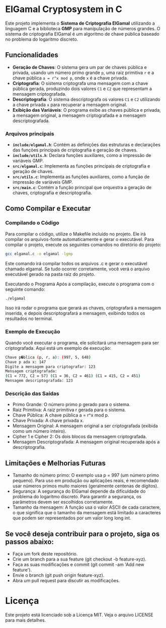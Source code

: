 # ElGamal Cryptosystem in C

Este projeto implementa o **Sistema de Criptografia ElGamal** utilizando a linguagem C e a biblioteca **GMP** para manipulação de números grandes. O sistema de criptografia ElGamal é um algoritmo de chave pública baseado no problema do logaritmo discreto.

## Funcionalidades

- **Geração de Chaves**: O sistema gera um par de chaves pública e privada, usando um número primo grande `p`, uma raiz primitiva `r` e a chave pública `a = r^x mod p`, onde `x` é a chave privada.
- **Criptografia**: O sistema criptografa uma mensagem com a chave pública gerada, produzindo dois valores `C1` e `C2` que representam a mensagem criptografada.
- **Descriptografia**: O sistema descriptografa os valores `C1` e `C2` utilizando a chave privada `x` para recuperar a mensagem original.
- **Exibição das Variáveis**: O programa exibe as chaves pública e privada, a mensagem original, a mensagem criptografada e a mensagem descriptografada.

### Arquivos principais

- **`include/elgamal.h`**: Contém as definições das estruturas e declarações das funções principais de criptografia e geração de chaves.
- **`include/utils.h`**: Declara funções auxiliares, como a impressão de variáveis GMP.
- **`src/elgamal.c`**: Implementa as funções principais de criptografia e geração de chaves.
- **`src/utils.c`**: Implementa as funções auxiliares, como a função de impressão de variáveis GMP.
- **`src/main.c`**: Contém a função principal que orquestra a geração de chaves, criptografia e descriptografia.

## Como Compilar e Executar

### Compilando o Código

Para compilar o código, utilize o Makefile incluído no projeto. Ele irá compilar os arquivos-fonte automaticamente e gerar o executável. Para compilar o projeto, execute os seguintes comandos no diretório do projeto:

```bash
gcc elgamal.c -o elgamal -lgmp
```

Este comando irá compilar todos os arquivos .c e gerar o executável chamado elgamal. Se tudo ocorrer corretamente, você verá o arquivo executável gerado na pasta raiz do projeto.

Executando o Programa
Após a compilação, execute o programa com o seguinte comando:

```bash
./elgamal
```

Isso irá rodar o programa que gerará as chaves, criptografará a mensagem inserida, e depois descriptografará a mensagem, exibindo todos os resultados no terminal.

### Exemplo de Execução

Quando você executar o programa, ele solicitará uma mensagem para ser criptografada. Aqui está um exemplo de execução:

```bash
Chave p�blica (p, r, a): (997, 5, 648)
Chave p ada x: 147
Digite a mensagem para criptografar: 123
Mensagem criptografada:
(C1 = 772, C2 = 57) (C1 = 36, C2 = 461) (C1 = 415, C2 = 451)
Mensagem descriptografada: 123
```

### Descrição das Saídas

- Primo Grande: O número primo p gerado para o sistema.
- Raiz Primitiva: A raiz primitiva r gerada para o sistema.
- Chave Pública: A chave pública a = r^x mod p.
- Chave Privada: A chave privada x.
- Mensagem Original: A mensagem original a ser criptografada (exibida como um número inteiro).
- Cipher 1 e Cipher 2: Os dois blocos da mensagem criptografada.
- Mensagem Descriptografada: A mensagem original recuperada após a descriptografia.

## Limitações e Melhorias Futuras

- Tamanho do número primo: O exemplo usa p = 997 (um número primo pequeno). Para uso em produção ou aplicações reais, é recomendado usar números primos muito maiores (geralmente centenas de dígitos).
- Segurança: A segurança do ElGamal depende da dificuldade do problema do logaritmo discreto. Para garantir a segurança, os parâmetros devem ser escolhidos corretamente.
- Tamanho da mensagem: A função usa o valor ASCII de cada caractere, o que significa que o tamanho da mensagem está limitado a caracteres que podem ser representados por um valor long long int.

## Se você deseja contribuir para o projeto, siga os passos abaixo:

- Faça um fork deste repositório.
- Crie um branch para a sua feature (git checkout -b feature-xyz).
- Faça as suas modificações e commit (git commit -am 'Add new feature').
- Envie o branch (git push origin feature-xyz).
- Abra um pull request para discutir as modificações.

# Licença

Este projeto está licenciado sob a Licença MIT. Veja o arquivo LICENSE para mais detalhes.
